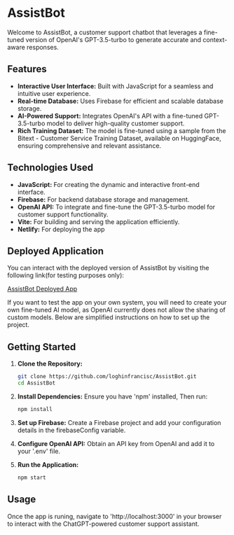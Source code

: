 # AssistBot

Welcome to AssistBot, a customer support chatbot that leverages a fine-tuned version of OpenAI's GPT-3.5-turbo to generate accurate and context-aware responses.

## Features

- **Interactive User Interface:** Built with JavaScript for a seamless and intuitive user experience.
- **Real-time Database:** Uses Firebase for efficient and scalable database storage.
- **AI-Powered Support:** Integrates OpenAI's API with a fine-tuned GPT-3.5-turbo model to deliver high-quality customer support.
- **Rich Training Dataset:** The model is fine-tuned using a sample from the Bitext - Customer Service Training Dataset, available on HuggingFace, ensuring comprehensive and relevant assistance.

## Technologies Used

- **JavaScript:** For creating the dynamic and interactive front-end interface.
- **Firebase:** For backend database storage and management.
- **OpenAI API:** To integrate and fine-tune the GPT-3.5-turbo model for customer support functionality.
- **Vite:** For building and serving the application efficiently.
- **Netlify:** For deploying the app

## Deployed Application

You can interact with the deployed version of AssistBot by visiting the following link(for testing purposes only):

[AssistBot Deployed App](https://glistening-sfogliatella-2343da.netlify.app)


If you want to test the app on your own system, you will need to create your own fine-tuned AI model, as OpenAI currently does not allow the sharing of custom models. Below are simplified instructions on how to set up the project.

## Getting Started

1. **Clone the Repository:**
   ```bash
   git clone https://github.com/loghinfrancisc/AssistBot.git
   cd AssistBot

2. **Install Dependencies:**
Ensure you have 'npm' installed, Then run:
    ```bash
    npm install

3. **Set up Firebase:**
Create a Firebase project and add your configuration details in the firebaseConfig variable.

4. **Configure OpenAI API:**
Obtain an API key from OpenAI and add it to your '.env' file.

5. **Run the Application:**
    ```bash
    npm start

## Usage

Once the app is runing, navigate to 'http://localhost:3000' in your browser to interact with the ChatGPT-powered customer support assistant.
